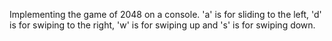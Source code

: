 Implementing the game of 2048 on a console.
'a' is for sliding to the left, 'd' is for swiping to the right,
'w' is for swiping up and 's' is for swiping down.
